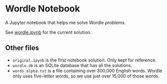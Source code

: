 # Wordle Notebook

A Jupyter notebook that helps me solve Wordle problems.

See [wordle.ipynb](wordle.ipynb) for the current solution.

## Other files

- `original.ipynb` is the first notebook solution.  Only kept for reference.
- `wordle.db` is an SQLite database that has all the solutions.
- `words_alpha.txt` is a file containing over 300,000 English words.  Wordle
  only uses five-letter words, so we use just over 15,000 of those words.
